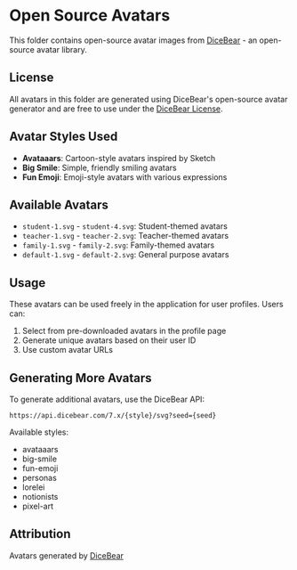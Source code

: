 # Open Source Avatars

This folder contains open-source avatar images from [DiceBear](https://www.dicebear.com/) - an open-source avatar library.

## License

All avatars in this folder are generated using DiceBear's open-source avatar generator and are free to use under the [DiceBear License](https://github.com/dicebear/dicebear/blob/main/LICENSE).

## Avatar Styles Used

- **Avataaars**: Cartoon-style avatars inspired by Sketch
- **Big Smile**: Simple, friendly smiling avatars
- **Fun Emoji**: Emoji-style avatars with various expressions

## Available Avatars

- `student-1.svg` - `student-4.svg`: Student-themed avatars
- `teacher-1.svg` - `teacher-2.svg`: Teacher-themed avatars
- `family-1.svg` - `family-2.svg`: Family-themed avatars
- `default-1.svg` - `default-2.svg`: General purpose avatars

## Usage

These avatars can be used freely in the application for user profiles. Users can:
1. Select from pre-downloaded avatars in the profile page
2. Generate unique avatars based on their user ID
3. Use custom avatar URLs

## Generating More Avatars

To generate additional avatars, use the DiceBear API:
```
https://api.dicebear.com/7.x/{style}/svg?seed={seed}
```

Available styles:
- avataaars
- big-smile
- fun-emoji
- personas
- lorelei
- notionists
- pixel-art

## Attribution

Avatars generated by [DiceBear](https://www.dicebear.com/)
